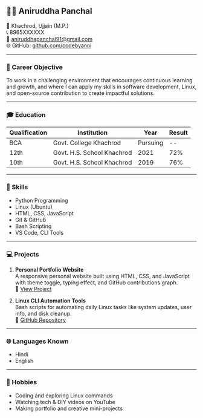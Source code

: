 ## 👨‍💻 Aniruddha Panchal

📍 Khachrod, Ujjain (M.P.)  
📞 8965XXXXXX  
📧 aniruddhapanchal91@gmail.com  
🌐 GitHub: [github.com/codebyanni](https://github.com/codebyanni)

---

### 🎯 Career Objective  
To work in a challenging environment that encourages continuous learning and growth, and where I can apply my skills in software development, Linux, and open-source contribution to create impactful solutions.

---

### 🎓 Education

| Qualification | Institution                | Year     | Result   |
|---------------|----------------------------|----------|----------|
| BCA           | Govt. College Khachrod     | Pursuing | --       |
| 12th          | Govt. H.S. School Khachrod | 2021     | 72%      |
| 10th          | Govt. H.S. School Khachrod | 2019     | 76%      |

---

### 🧠 Skills  
- Python Programming  
- Linux (Ubuntu)  
- HTML, CSS, JavaScript  
- Git & GitHub  
- Bash Scripting  
- VS Code, CLI Tools  

---

### 💻 Projects  
1. **Personal Portfolio Website**  
   A responsive personal website built using HTML, CSS, and JavaScript with theme toggle, typing effect, and GitHub contributions graph.  
   🔗 [View Project](https://codebyanni.github.io)

2. **Linux CLI Automation Tools**  
   Bash scripts for automating daily Linux tasks like system updates, user info, and disk cleanup.  
   🔗 [GitHub Repository](https://github.com/codebyanni)

---

### 🌐 Languages Known  
- Hindi  
- English

---

### 🧩 Hobbies  
- Coding and exploring Linux commands  
- Watching tech & DIY videos on YouTube  
- Making portfolio and creative mini-projects
